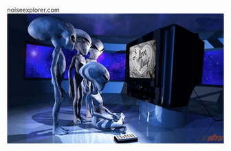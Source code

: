 noiseexplorer.com
![](https://github.com/nondejus/noiseexplorer.com/blob/main/Radio-signals-in-space-768x461.jpg)

